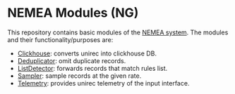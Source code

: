 # NEMEA Modules (NG)

This repository contains basic modules of the [NEMEA
system](https://github.com/CESNET/Nemea). The modules and their
functionality/purposes are:

* [Clickhouse](modules/clickhouse/): converts unirec into clickhouse DB.
* [Deduplicator](modules/deduplicator/): omit duplicate records.
* [ListDetector](modules/listDetector/): forwards records that match rules list.
* [Sampler](modules/sampler/): sample records at the given rate.
* [Telemetry](modules/telemetry/): provides unirec telemetry of the input interface.
